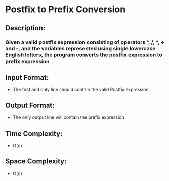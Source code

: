 # Postfix to Prefix Conversion
## Description:
### Given a valid postfix expression consisting of operators ^, /, *, + and -, and the variables represented using single lowercase English letters, the program converts the postfix expression to prefix expression 
## Input Format:
* The first and only line should contain the valid Postfix expression
## Output Format:
* The only output line will contain the prefix expression
## Time Complexity: 
* O(n)
## Space Complexity: 
* O(n)